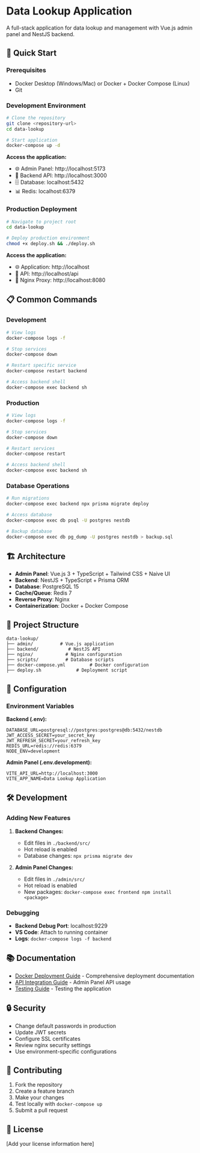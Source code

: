 # Data Lookup Application

A full-stack application for data lookup and management with Vue.js admin panel and NestJS backend.

## 🚀 Quick Start

### Prerequisites
- Docker Desktop (Windows/Mac) or Docker + Docker Compose (Linux)
- Git

### Development Environment

```bash
# Clone the repository
git clone <repository-url>
cd data-lookup

# Start application
docker-compose up -d
```

**Access the application:**
- 🌐 Admin Panel: http://localhost:5173
- 🔌 Backend API: http://localhost:3000
- 🗄️ Database: localhost:5432
- 📊 Redis: localhost:6379

### Production Deployment

```bash
# Navigate to project root
cd data-lookup

# Deploy production environment
chmod +x deploy.sh && ./deploy.sh
```

**Access the application:**
- 🌐 Application: http://localhost
- 🔌 API: http://localhost/api
- 🔧 Nginx Proxy: http://localhost:8080

## 📋 Common Commands

### Development
```bash
# View logs
docker-compose logs -f

# Stop services
docker-compose down

# Restart specific service
docker-compose restart backend

# Access backend shell
docker-compose exec backend sh
```

### Production
```bash
# View logs
docker-compose logs -f

# Stop services
docker-compose down

# Restart services
docker-compose restart

# Access backend shell
docker-compose exec backend sh
```

### Database Operations
```bash
# Run migrations
docker-compose exec backend npx prisma migrate deploy

# Access database
docker-compose exec db psql -U postgres nestdb

# Backup database
docker-compose exec db pg_dump -U postgres nestdb > backup.sql
```

## 🏗️ Architecture

- **Admin Panel**: Vue.js 3 + TypeScript + Tailwind CSS + Naive UI
- **Backend**: NestJS + TypeScript + Prisma ORM
- **Database**: PostgreSQL 15
- **Cache/Queue**: Redis 7
- **Reverse Proxy**: Nginx
- **Containerization**: Docker + Docker Compose

## 📁 Project Structure

```
data-lookup/
├── admin/          # Vue.js application
├── backend/           # NestJS API
├── nginx/            # Nginx configuration
├── scripts/          # Database scripts
├── docker-compose.yml         # Docker configuration
├── deploy.sh             # Deployment script
```

## 🔧 Configuration

### Environment Variables

**Backend (.env):**
```env
DATABASE_URL=postgresql://postgres:postgres@db:5432/nestdb
JWT_ACCESS_SECRET=your_secret_key
JWT_REFRESH_SECRET=your_refresh_key
REDIS_URL=redis://redis:6379
NODE_ENV=development
```

**Admin Panel (.env.development):**
```env
VITE_API_URL=http://localhost:3000
VITE_APP_NAME=Data Lookup Application
```

## 🛠️ Development

### Adding New Features

1. **Backend Changes:**
   - Edit files in `./backend/src/`
   - Hot reload is enabled
   - Database changes: `npx prisma migrate dev`

2. **Admin Panel Changes:**
   - Edit files in `./admin/src/`
   - Hot reload is enabled
   - New packages: `docker-compose exec frontend npm install <package>`

### Debugging

- **Backend Debug Port**: localhost:9229
- **VS Code**: Attach to running container
- **Logs**: `docker-compose logs -f backend`

## 📚 Documentation

- [Docker Deployment Guide](./DOCKER_DEPLOYMENT.md) - Comprehensive deployment documentation
- [API Integration Guide](./admin/API_INTEGRATION.md) - Admin Panel API usage
- [Testing Guide](./admin/TESTING_GUIDE.md) - Testing the application

## 🔒 Security

- Change default passwords in production
- Update JWT secrets
- Configure SSL certificates
- Review nginx security settings
- Use environment-specific configurations

## 🤝 Contributing

1. Fork the repository
2. Create a feature branch
3. Make your changes
4. Test locally with `docker-compose up`
5. Submit a pull request

## 📄 License

[Add your license information here]